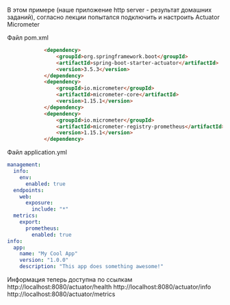 В этом примере (наше приложение http server - результат домашних заданий),
согласно лекции попытался подключить и настроить
Actuator
Micrometer

Файл pom.xml
```html
            <dependency>
                <groupId>org.springframework.boot</groupId>
                <artifactId>spring-boot-starter-actuator</artifactId>
                <version>3.5.3</version>
            </dependency>
            <dependency>
                <groupId>io.micrometer</groupId>
                <artifactId>micrometer-core</artifactId>
                <version>1.15.1</version>
            </dependency>
            <dependency>
                <groupId>io.micrometer</groupId>
                <artifactId>micrometer-registry-prometheus</artifactId>
                <version>1.15.1</version>
            </dependency>
```

Файл application.yml
```yaml
management:
  info:
    env:
      enabled: true
  endpoints:
    web:
      exposure:
        include: "*"
  metrics:
    export:
      prometheus:
        enabled: true
info:
  app:
    name: "My Cool App"
    version: "1.0.0"
    description: "This app does something awesome!"
```
Информация теперь доступна по ссылкам 
http://localhost:8080/actuator/health
http://localhost:8080/actuator/info
http://localhost:8080/actuator/metrics